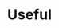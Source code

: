 ---
layout: tag_index
title: Useful
tag: useful
permalink: /tag/useful/
intro: Toutes les actualités, liens et ressources tagués &num;useful.
text-twtr: En train d'explorer les articles tagués 'useful' — @MagDuWebdesign
---